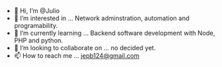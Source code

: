 - 👋 Hi, I’m @Julio
- 👀 I’m interested in ... Network adminstration, automation and programability.
- 🌱 I’m currently learning ... Backend software development with Node, PHP and python.
- 💞️ I’m looking to collaborate on ... no decided yet.
- 📫 How to reach me ... jepb124@gmail.com

<!---
Julioos/Julioos is a ✨ special ✨ repository because its `README.md` (this file) appears on your GitHub profile.
You can click the Preview link to take a look at your changes.
--->

